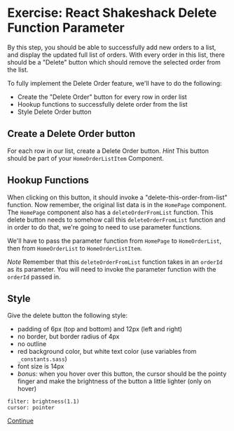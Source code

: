 # Exercise: React Shakeshack Delete Function Parameter

By this step, you should be able to successfully add new orders to a list, and display the updated full list of orders. With every order in this list, there should be a "Delete" button which should remove the selected order from the list.

To fully implement the Delete Order feature, we'll have to do the following:
- Create the "Delete Order" button for every row in order list
- Hookup functions to successfully delete order from the list
- Style Delete Order button

## Create a Delete Order button

For each row in our list, create a Delete Order button.
*Hint* This button should be part of your `HomeOrderListItem` Component.

## Hookup Functions

When clicking on this button, it should invoke a "delete-this-order-from-list" function.
Now remember, the original list data is in the `HomePage` component. The `HomePage` component also has a `deleteOrderFromList` function. This delete button needs to somehow call this `deleteOrderFromList` function and in order to do that, we're going to need to use parameter functions.

We'll have to pass the parameter function from `HomePage` to `HomeOrderList`, then from `HomeOrderList` to `HomeOrderListItem`.

*Note* Remember that this `deleteOrderFromList` function takes in an `orderId` as its parameter. You will need to invoke the parameter function with the `orderId` passed in.

## Style

Give the delete button the following style:

- padding of 6px (top and bottom) and 12px (left and right)
- no border, but border radius of 4px
- no outline
- red background color, but white text color (use variables from `_constants.sass`)
- font size is 14px
- *bonus:* when you hover over this button, the cursor should be the pointy finger and make the brightness of the button a little lighter (only on hover)

```
filter: brightness(1.1)
cursor: pointer
```

[Continue](./15_callbacks.md)